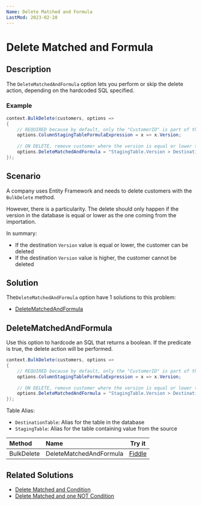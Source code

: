 ```yaml
---
Name: Delete Matched and Formula
LastMod: 2023-02-28
---
```


# Delete Matched and Formula

## Description

The `DeleteMatchedAndFormula` option lets you perform or skip the delete action, depending on the hardcoded SQL specified.

### Example

```csharp
context.BulkDelete(customers, options => 
{
	// REQUIRED because by default, only the "CustomerID" is part of the "StagingTable"
	options.ColumnStagingTableFormulaExpression = x => x.Version;
	
	// ON DELETE, remove customer where the version is equal or lower than the one coming from the importation
	options.DeleteMatchedAndFormula = "StagingTable.Version > DestinationTable.Version";
});
```

## Scenario

A company uses Entity Framework and needs to delete customers with the `BulkDelete` method.

However, there is a particularity. The delete should only happen if the version in the database is equal or lower as the one coming from the importation.

In summary:

- If the destination `Version` value is equal or lower, the customer can be deleted
- If the destination `Version` value is higher, the customer cannot be deleted

## Solution

The`DeleteMatchedAndFormula` option have 1 solutions to this problem:

- [DeleteMatchedAndFormula](#deletematchedandformula)

## DeleteMatchedAndFormula

Use this option to hardcode an SQL that returns a boolean. If the predicate is true, the delete action will be performed.

```csharp
context.BulkDelete(customers, options => 
{
	// REQUIRED because by default, only the "CustomerID" is part of the "StagingTable"
	options.ColumnStagingTableFormulaExpression = x => x.Version;
	
	// ON DELETE, remove customer where the version is equal or lower than the one coming from the importation
	options.DeleteMatchedAndFormula = "StagingTable.Version > DestinationTable.Version";
});
```

Table Alias:

- `DestinationTable`: Alias for the table in the database
- `StagingTable`: Alias for the table containing value from the source

| Method 		  | Name                                     | Try it |
|:----------------|:-----------------------------------------|--------|
| BulkDelete 	  | DeleteMatchedAndFormula 		 | [Fiddle](https://dotnetfiddle.net/mwjtvN) |

## Related Solutions

- [Delete Matched and Condition](doc-v2/delete-matched-and-condition.md)
- [Delete Matched and one NOT Condition](doc-v2/delete-matched-and-one-not-condition.md)